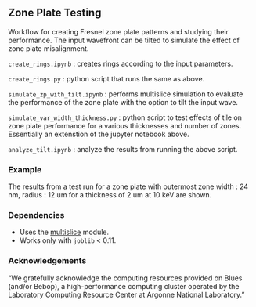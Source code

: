 ## Zone Plate Testing

Workflow for creating Fresnel zone plate patterns and studying their performance. The input wavefront can be tilted to simulate the effect of zone plate misalignment.

`create_rings.ipynb` : creates rings according to the input parameters.

`create_rings.py` : python script that runs the same as above.

`simulate_zp_with_tilt.ipynb` : performs multislice simulation to evaluate the performance of the zone plate with the option to tilt the input wave. 

`simulate_var_width_thickness.py` : python script to test effects of tile on zone plate performance for a various thicknesses and number of zones. Essentially an extenstion of the jupyter notebook above. 

`analyze_tilt.ipynb`              : analyze the results from running the above script. 

### Example
The results from a test run for a zone plate with outermost zone width : 24 nm, radius : 12 um for a thickness of 2 um at 10 keV are shown.

### Dependencies 
* Uses the [multislice](https://github.com/sajid-ali-nu/multislice/) module.
* Works only with `joblib` < 0.11. 

### Acknowledgements
“We gratefully acknowledge the computing resources provided on Blues (and/or Bebop), a high-performance computing cluster operated by the Laboratory Computing Resource Center at Argonne National Laboratory.”

